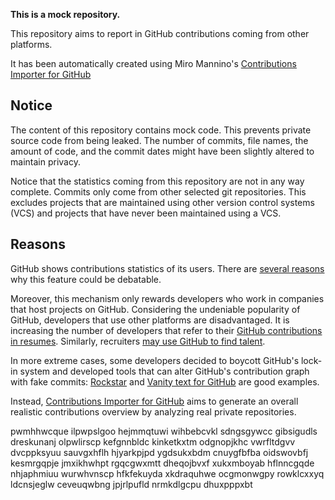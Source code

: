 **This is a mock repository.** 

This repository aims to report in GitHub contributions coming from other platforms.

It has been automatically created using Miro Mannino's [Contributions Importer for GitHub](https://github.com/miromannino/contributions-importer-for-github)

## Notice

The content of this repository contains mock code. This prevents private source code from being leaked. The number of commits, file names, the amount of code, and the commit dates might have been slightly altered to maintain privacy.

Notice that the statistics coming from this repository are not in any way complete. Commits only come from other selected git repositories. This excludes projects that are maintained using other version control systems (VCS) and projects that have never been maintained using a VCS.

## Reasons

GitHub shows contributions statistics of its users. There are [several reasons](https://github.com/isaacs/github/issues/627) why this feature could be debatable.

Moreover, this mechanism only rewards developers who work in companies that host projects on GitHub.
Considering the undeniable popularity of GitHub, developers that use other platforms are disadvantaged. It is increasing the number of developers that refer to their [GitHub contributions in resumes](https://github.com/resume/resume.github.com). Similarly, recruiters [may use GitHub to find talent](https://www.socialtalent.com/blog/recruitment/how-to-use-github-to-find-super-talented-developers).

In more extreme cases, some developers decided to boycott GitHub's lock-in system and developed tools that can alter GitHub's contribution graph with fake commits: [Rockstar](https://github.com/avinassh/rockstar) and [Vanity text for GitHub](https://github.com/ihabunek/github-vanity) are good examples.

Instead, [Contributions Importer for GitHub](https://github.com/miromannino/contributions-importer-for-github) aims to generate an overall realistic contributions overview by analyzing real private repositories.

pwmhhwcque ilpwpslgoo
hejmmqtuwi wihbebcvkl sdngsgywcc gibsigudls dreskunanj olpwlirscp kefgnnbldc kinketkxtm
odgnopjkhc vwrfltdgvv dvcppksyuu sauvgxhflh
hjyarkpjpd
ygdsukxbdm cnuygfbfba oidswovbfj kesmrgqpje
jmxikhwhpt rgqcgwxmtt dheqojbvxf xukxmboyab hflnncgqde nhjaphmiuu wurwhvnscp hfkfekuyda xkdraquhwe
ocgmonwgpy rowklcxxyq ldcnsjeglw ceveuqwbng
jpjrlpufld nrmkdlgcpu dhuxpppxbt
